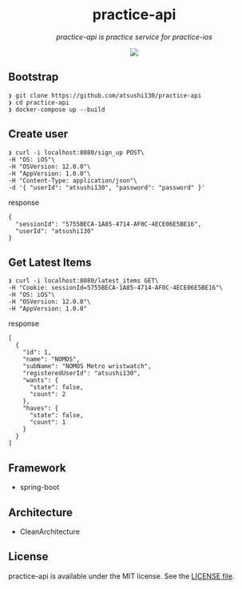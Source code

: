 <p align="center">
    <h1 align="center">practice-api</h1>
</p1>

<p align="center"><i>practice-api is practice service for practice-ios</i></p>

<p align="center">
    <a href=".license-mit"><img src="https://img.shields.io/badge/license-MIT-blue.svg"></a> 
</p>

## Bootstrap
```
❯ git clone https://github.com/atsushi130/practice-api
❯ cd practice-api
❯ docker-compose up --build
```

## Create user
```
❯ curl -i localhost:8080/sign_up POST\
-H "OS: iOS"\
-H "OSVersion: 12.0.0"\
-H "AppVersion: 1.0.0"\
-H "Content-Type: application/json"\
-d '{ "userId": "atsushi130", "password": "password" }'
```
response
```
{
  "sessionId": "5755BECA-1A85-4714-AF0C-4ECE06E5BE16",
  "userId": "atsushi130"
}
```

## Get Latest Items
```
❯ curl -i localhost:8080/latest_items GET\
-H "Cookie: sessionId=5755BECA-1A85-4714-AF0C-4ECE06E5BE16"\
-H "OS: iOS"\
-H "OSVersion: 12.0.0"\
-H "AppVersion: 1.0.0"
```
response
```
[
  {
    "id": 1,
    "name": "NOMOS",
    "subName": "NOMOS Metro wristwatch",
    "registeredUserId": "atsushi130",
    "wants": {
      "state": false,
      "count": 2
    },
    "haves": {
      "state": false,
      "count": 1
    }
  }
]
```

## Framework
- spring-boot

## Architecture
- CleanArchitecture

## License
practice-api is available under the MIT license. See the [LICENSE file](https://github.com/atsushi130/practice-api/blob/master/license).
